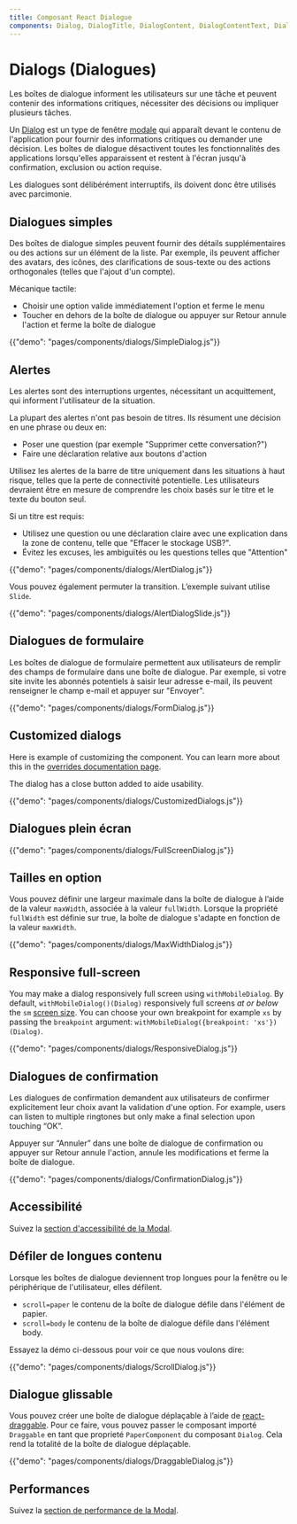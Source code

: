 ```yaml
---
title: Composant React Dialogue
components: Dialog, DialogTitle, DialogContent, DialogContentText, DialogActions, Slide
---
```


# Dialogs (Dialogues)

<p class="description">Les boîtes de dialogue informent les utilisateurs sur une tâche et peuvent contenir des informations critiques, nécessiter des décisions ou impliquer plusieurs tâches.</p>

Un [Dialog](https://material.io/design/components/dialogs.html) est un type de fenêtre [modale](/components/modal/) qui apparaît devant le contenu de l'application pour fournir des informations critiques ou demander une décision. Les boîtes de dialogue désactivent toutes les fonctionnalités des applications lorsqu'elles apparaissent et restent à l'écran jusqu'à confirmation, exclusion ou action requise.

Les dialogues sont délibérément interruptifs, ils doivent donc être utilisés avec parcimonie.

## Dialogues simples

Des boîtes de dialogue simples peuvent fournir des détails supplémentaires ou des actions sur un élément de la liste. Par exemple, ils peuvent afficher des avatars, des icônes, des clarifications de sous-texte ou des actions orthogonales (telles que l'ajout d'un compte).

Mécanique tactile:

- Choisir une option valide immédiatement l'option et ferme le menu
- Toucher en dehors de la boîte de dialogue ou appuyer sur Retour annule l'action et ferme la boîte de dialogue

{{"demo": "pages/components/dialogs/SimpleDialog.js"}}

## Alertes

Les alertes sont des interruptions urgentes, nécessitant un acquittement, qui informent l'utilisateur de la situation.

La plupart des alertes n'ont pas besoin de titres. Ils résument une décision en une phrase ou deux en:

- Poser une question (par exemple "Supprimer cette conversation?")
- Faire une déclaration relative aux boutons d'action

Utilisez les alertes de la barre de titre uniquement dans les situations à haut risque, telles que la perte de connectivité potentielle. Les utilisateurs devraient être en mesure de comprendre les choix basés sur le titre et le texte du bouton seul.

Si un titre est requis:

- Utilisez une question ou une déclaration claire avec une explication dans la zone de contenu, telle que "Effacer le stockage USB?".
- Évitez les excuses, les ambiguïtés ou les questions telles que "Attention"

{{"demo": "pages/components/dialogs/AlertDialog.js"}}

Vous pouvez également permuter la transition. L’exemple suivant utilise `Slide`.

{{"demo": "pages/components/dialogs/AlertDialogSlide.js"}}

## Dialogues de formulaire

Les boîtes de dialogue de formulaire permettent aux utilisateurs de remplir des champs de formulaire dans une boîte de dialogue. Par exemple, si votre site invite les abonnés potentiels à saisir leur adresse e-mail, ils peuvent renseigner le champ e-mail et appuyer sur "Envoyer".

{{"demo": "pages/components/dialogs/FormDialog.js"}}

## Customized dialogs

Here is example of customizing the component. You can learn more about this in the [overrides documentation page](/customization/components/).

The dialog has a close button added to aide usability.

{{"demo": "pages/components/dialogs/CustomizedDialogs.js"}}

## Dialogues plein écran

{{"demo": "pages/components/dialogs/FullScreenDialog.js"}}

## Tailles en option

Vous pouvez définir une largeur maximale dans la boîte de dialogue à l’aide de la valeur `maxWidth`, associée à la valeur `fullWidth`. Lorsque la propriété `fullWidth` est définie sur true, la boîte de dialogue s'adapte en fonction de la valeur `maxWidth`.

{{"demo": "pages/components/dialogs/MaxWidthDialog.js"}}

## Responsive full-screen

You may make a dialog responsively full screen using `withMobileDialog`. By default, `withMobileDialog()(Dialog)` responsively full screens *at or below* the `sm` [screen size](/customization/breakpoints/). You can choose your own breakpoint for example `xs` by passing the `breakpoint` argument: `withMobileDialog({breakpoint: 'xs'})(Dialog)`.

{{"demo": "pages/components/dialogs/ResponsiveDialog.js"}}

## Dialogues de confirmation

Les dialogues de confirmation demandent aux utilisateurs de confirmer explicitement leur choix avant la validation d'une option. For example, users can listen to multiple ringtones but only make a final selection upon touching “OK”.

Appuyer sur “Annuler” dans une boîte de dialogue de confirmation ou appuyer sur Retour annule l'action, annule les modifications et ferme la boîte de dialogue.

{{"demo": "pages/components/dialogs/ConfirmationDialog.js"}}

## Accessibilité

Suivez la [section d'accessibilité de la Modal](/components/modal/#accessibility).

## Défiler de longues contenu

Lorsque les boîtes de dialogue deviennent trop longues pour la fenêtre ou le périphérique de l'utilisateur, elles défilent.

- `scroll=paper` le contenu de la boîte de dialogue défile dans l'élément de papier.
- `scroll=body` le contenu de la boîte de dialogue défile dans l'élément body.

Essayez la démo ci-dessous pour voir ce que nous voulons dire:

{{"demo": "pages/components/dialogs/ScrollDialog.js"}}

## Dialogue glissable

Vous pouvez créer une boîte de dialogue déplaçable à l’aide de [react-draggable](https://github.com/mzabriskie/react-draggable). Pour ce faire, vous pouvez passer le composant importé `Draggable` en tant que proprieté `PaperComponent` du composant `Dialog`. Cela rend la totalité de la boîte de dialogue déplaçable.

{{"demo": "pages/components/dialogs/DraggableDialog.js"}}

## Performances

Suivez la [section de performance de la Modal](/components/modal/#performance).